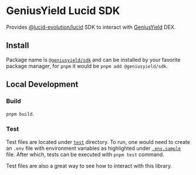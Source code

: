 # GeniusYield Lucid SDK

Provides [@lucid-evolution/lucid](https://www.npmjs.com/package/@lucid-evolution/lucid) SDK to interact with [GeniusYield](https://www.geniusyield.co/?lng=en) DEX.

## Install

Package name is [`@geniusyield/sdk`](https://www.npmjs.com/package/@geniusyield/sdk) and can be installed by your favorite package manager, for `pnpm` it would be `pnpm add @geniusyield/sdk`.

## Local Development

### Build

`pnpm build`.

### Test

Test files are located under [`test`](./tests/) directory. To run, one would need to create an `.env` file with environment variables as highlighted under [`.env.sample`](./.env.sample) file. After which, tests can be executed with `pnpm test` command.

Test files are also a great way to see how to interact with this library.